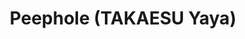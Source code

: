 --- 
title: "Peephole (TAKAESU Yaya)"
publishdate: "2019-4-8T16:48:46+02:00"
src: "https://365manga.net/manga/peephole-takaesu-yaya"
image: "https://data.365manga.net/images/thumbnails/24232-peephole-takaesu-yaya.jpg"
description: "One day, a boy peeps on a girl, and when he looks at her bare chest, what he sees is…"
---